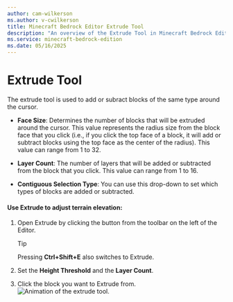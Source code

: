 ```yaml
---
author: cam-wilkerson
ms.author: v-cwilkerson
title: Minecraft Bedrock Editor Extrude Tool
description: "An overview of the Extrude Tool in Minecraft Bedrock Editor"
ms.service: minecraft-bedrock-edition
ms.date: 05/16/2025
---
```


# Extrude Tool

The extrude tool is used to add or subract blocks of the same type around the cursor.

- **Face Size**: Determines the number of blocks that will be extruded around the cursor. This value represents the radius size from the block face that you click (i.e., if you click the top face of a block, it will add or subtract blocks using the top face as the center of the radius). This value can range from 1 to 32.

- **Layer Count**: The number of layers that will be added or subtracted from the block that you click. This value can range from 1 to 16.

- **Contiguous Selection Type**: You can use this drop-down to set which types of blocks are added or subtracted.


#### Use Extrude to adjust terrain elevation:

1. Open Extrude by clicking the button from the toolbar on the left of the Editor.
    > [!Tip]
    > Pressing **Ctrl+Shift+E** also switches to Extrude.

2. Set the **Height Threshold** and the **Layer Count**.

3. Click the block you want to Extrude from.
    ![Animation of the extrude tool.](Media/editor_extrude_tool.gif)
